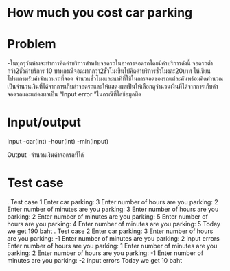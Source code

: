 # How much you cost  car parking 
# Problem
 -ในทุกๆวันห้างจะทำการคิดค่าบริการสำหรับจอดรถในอาคารจอดรถโดยมีค่าบริการดังนี้ จอดรถต่ำกว่า2ชั่วค่าบริการ 10          บาทกรณีจอดมากกว่า2ชั่วโมงขึ้นไปคิดค่าบริการชั่วโมงละ20บาท ให้เขียนโปรแกรมรับค่าจำนวนรถที่จอด จำนวนชั่วโมงและนาทีที่ใช้ในการจอดของรถแต่ละคันพร้อมคิดคำนวณเป็นจำนวนเงินที่ได้จากการเก็บค่าจอดรถและให้แสดงผลเป็นให้เลือกดูจำนวนเงินที่ได้จากการเก็บค่าจอดรถและแสดงผลเป็น “Input error ”ในกรณีที่ใส่ข้อมูลผิด

# Input/output

Input 
 -car(int)
 -hour(int)
 -min(input)

Output
 -จำนวนเงินค่าจอดรถที่ได้
# Test case
 . Test case 1
    Enter car parking: 3
    Enter number of hours are you parking: 2
    Enter number of minutes are you parking: 3
    Enter number of hours are you parking: 2
    Enter number of minutes are you parking: 5
    Enter number of hours are you parking: 4
    Enter number of minutes are you parking: 5
    Today we get 190 baht
 . Test case 2
    Enter car parking: 3
    Enter number of hours are you parking: -1
    Enter number of minutes are you parking: 2
    input errors
    Enter number of hours are you parking: 1
    Enter number of minutes are you parking: 2
    Enter number of hours are you parking: -1
    Enter number of minutes are you parking: -2
    input errors
    Today we get 10 baht
    
